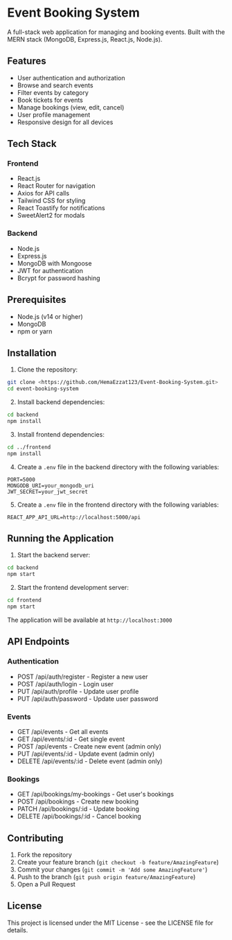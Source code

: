# Event Booking System

A full-stack web application for managing and booking events. Built with the MERN stack (MongoDB, Express.js, React.js, Node.js).

## Features

- User authentication and authorization
- Browse and search events
- Filter events by category
- Book tickets for events
- Manage bookings (view, edit, cancel)
- User profile management
- Responsive design for all devices

## Tech Stack

### Frontend
- React.js
- React Router for navigation
- Axios for API calls
- Tailwind CSS for styling
- React Toastify for notifications
- SweetAlert2 for modals

### Backend
- Node.js
- Express.js
- MongoDB with Mongoose
- JWT for authentication
- Bcrypt for password hashing

## Prerequisites

- Node.js (v14 or higher)
- MongoDB
- npm or yarn

## Installation

1. Clone the repository:
```bash
git clone <https://github.com/HemaEzzat123/Event-Booking-System.git>
cd event-booking-system
```

2. Install backend dependencies:
```bash
cd backend
npm install
```

3. Install frontend dependencies:
```bash
cd ../frontend
npm install
```

4. Create a `.env` file in the backend directory with the following variables:
```
PORT=5000
MONGODB_URI=your_mongodb_uri
JWT_SECRET=your_jwt_secret
```

5. Create a `.env` file in the frontend directory with the following variables:
```
REACT_APP_API_URL=http://localhost:5000/api
```

## Running the Application

1. Start the backend server:
```bash
cd backend
npm start
```

2. Start the frontend development server:
```bash
cd frontend
npm start
```

The application will be available at `http://localhost:3000`

## API Endpoints

### Authentication
- POST /api/auth/register - Register a new user
- POST /api/auth/login - Login user
- PUT /api/auth/profile - Update user profile
- PUT /api/auth/password - Update user password

### Events
- GET /api/events - Get all events
- GET /api/events/:id - Get single event
- POST /api/events - Create new event (admin only)
- PUT /api/events/:id - Update event (admin only)
- DELETE /api/events/:id - Delete event (admin only)

### Bookings
- GET /api/bookings/my-bookings - Get user's bookings
- POST /api/bookings - Create new booking
- PATCH /api/bookings/:id - Update booking
- DELETE /api/bookings/:id - Cancel booking

## Contributing

1. Fork the repository
2. Create your feature branch (`git checkout -b feature/AmazingFeature`)
3. Commit your changes (`git commit -m 'Add some AmazingFeature'`)
4. Push to the branch (`git push origin feature/AmazingFeature`)
5. Open a Pull Request

## License

This project is licensed under the MIT License - see the LICENSE file for details. 